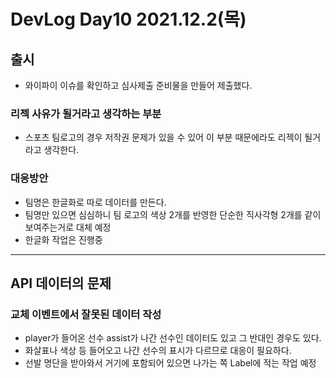 # DevLog Day10 2021.12.2(목)

## 출시
- 와이파이 이슈를 확인하고 심사제출 준비물을 만들어 제출했다.

### 리젝 사유가 될거라고 생각하는 부분
- 스포츠 팀로고의 경우 저작권 문제가 있을 수 있어 이 부분 때문에라도 리젝이 될거라고 생각한다.

### 대응방안
- 팀명은 한글화로 따로 데이터를 만든다.
- 팀명만 있으면 심심하니 팀 로고의 색상 2개를 반영한 단순한 직사각형 2개를 같이 보여주는거로 대체 예정
- 한글화 작업은 진행중

---

## API 데이터의 문제

### 교체 이벤트에서 잘못된 데이터 작성
- player가 들어온 선수 assist가 나간 선수인 데이터도 있고 그 반대인 경우도 있다.
- 화살표나 색상 등 들어오고 나간 선수의 표시가 다르므로 대응이 필요하다.
- 선발 명단을 받아와서 거기에 포함되어 있으면 나가는 쪽 Label에 적는 작업 예정